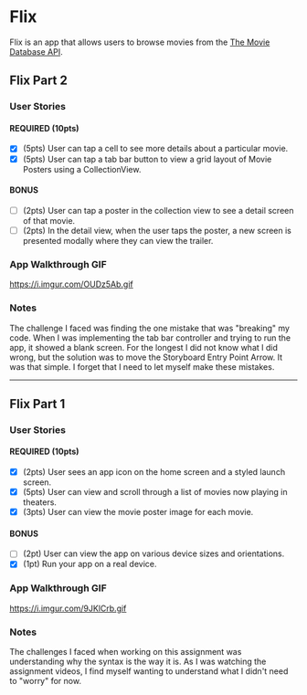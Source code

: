 # Flix

Flix is an app that allows users to browse movies from the [The Movie Database API](http://docs.themoviedb.apiary.io/#).

## Flix Part 2
### User Stories
#### REQUIRED (10pts)
- [X] (5pts) User can tap a cell to see more details about a particular movie.
- [X] (5pts) User can tap a tab bar button to view a grid layout of Movie Posters using a CollectionView.

#### BONUS
- [ ] (2pts) User can tap a poster in the collection view to see a detail screen of that movie.
- [ ] (2pts) In the detail view, when the user taps the poster, a new screen is presented modally where they can view the trailer.

### App Walkthrough GIF

https://i.imgur.com/OUDz5Ab.gif

### Notes
The challenge I faced was finding the one mistake that was "breaking" my code. When I was implementing the tab bar controller and trying to run the app, it showed a blank screen. For the longest I did not know what I did wrong, but the solution was to move the Storyboard Entry Point Arrow. It was that simple. I forget that I need to let myself make these mistakes.

---

## Flix Part 1
### User Stories
#### REQUIRED (10pts)
- [x] (2pts) User sees an app icon on the home screen and a styled launch screen.
- [x] (5pts) User can view and scroll through a list of movies now playing in theaters.
- [x] (3pts) User can view the movie poster image for each movie.

#### BONUS
- [ ] (2pt) User can view the app on various device sizes and orientations.
- [x] (1pt) Run your app on a real device.

### App Walkthrough GIF

https://i.imgur.com/9JKlCrb.gif

### Notes
The challenges I faced when working on this assignment was understanding why the syntax is the way it is. As I was watching the assignment videos, I find myself wanting to understand what I didn't need to "worry" for now. 

